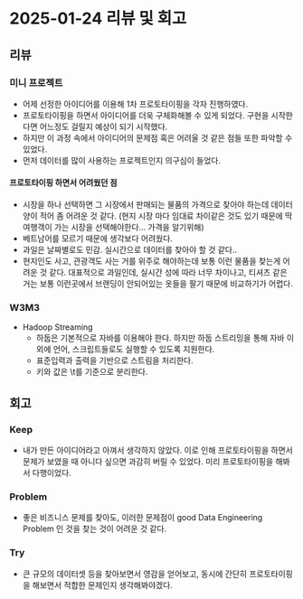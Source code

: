 # 2025-01-24 리뷰 및 회고

## 리뷰

### 미니 프로젝트
- 어제 선정한 아이디어를 이용해 1차 프로토타이핑을 각자 진행하였다. 
- 프로토타이핑을 하면서 아이디어를 더욱 구체화해볼 수 있게 되었다. 구현을 시작한다면 어느정도 걸릴지 예상이 되기 시작했다.
- 하지만 이 과정 속에서 아이디어의 문제점 혹은 어려울 것 같은 점들 또한 파악할 수 있었다.
- 먼저 데이터를 많이 사용하는 프로젝트인지 의구심이 들었다.

#### 프로토타이핑 하면서 어려웠던 점
- 시장을 하나 선택하면 그 시장에서 판매되는 물품의 가격으로 찾아야 하는데 데이터 양이 적어 좀 어려운 것 같다. (현지 시장 마다 임대료 차이같은 것도 있기 때문에 딱 여행객이 가는 시장을 선택해야한다… 가격을 알기위해)
- 베트남어를 모르기 때문에 생각보다 어려웠다.
- 과일은 날짜별로도 민감. 실시간으로 데이터를 찾아야 할 것 같다..
- 현지인도 사고, 관광객도 사는 거를 위주로 해야하는데 보통 이런 물품을 찾는게 어려운 것 같다. 대표적으로 과일인데, 실시간 성에 따라 너무 차이나고, 티셔츠 같은 거는 보통 이런곳에서 브랜딩이 안되어있는 옷들을 팔기 때문에 비교하기가 어렵다.

### W3M3
- Hadoop Streaming
    - 하둡은 기본적으로 자바를 이용해야 한다. 하지만 하둡 스트리밍을 통해 자바 이외에 언어, 스크립트들로도 실행할 수 있도록 지원한다. 
    - 표준입력과 출력을 기반으로 스트림을 처리한다.
    - 키와 값은 \t를 기준으로 분리한다.
    
## 회고
### Keep
- 내가 만든 아이디어라고 아껴서 생각하지 않았다. 이로 인해 프로토타이핑을 하면서 문제가 보였을 때 아니다 싶으면 과감히 버릴 수 있었다. 미리 프로토타이핑을 해봐서 다행이었다.

### Problem
- 좋은 비즈니스 문제를 찾아도, 이러한 문제점이 good Data Engineering Problem 인 것을 찾는 것이 어려운 것 같다.

### Try
- 큰 규모의 데이터셋 등을 찾아보면서 영감을 얻어보고, 동시에 간단히 프로토타이핑을 해보면서 적합한 문제인지 생각해봐야겠다.